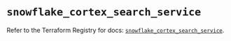 # `snowflake_cortex_search_service`

Refer to the Terraform Registry for docs: [`snowflake_cortex_search_service`](https://registry.terraform.io/providers/snowflake-labs/snowflake/0.96.0/docs/resources/cortex_search_service).
